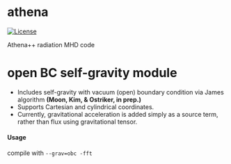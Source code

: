 athena
======
[![License](https://img.shields.io/badge/License-BSD%203--Clause-blue.svg)](https://opensource.org/licenses/BSD-3-Clause)

Athena++ radiation MHD code

open BC self-gravity module
======

* Includes self-gravity with vacuum (open) boundary condition via James algorithm **(Moon, Kim, & Ostriker, in prep.)**
* Supports Cartesian and cylindrical coordinates.
* Currently, gravitational acceleration is added simply as a source term, rather than flux using gravitational tensor.

#### Usage
compile with `--grav=obc -fft`
